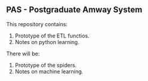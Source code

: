 ## PAS - Postgraduate Amway System

This repository contains:

1. Prototype of the ETL functios.
1. Notes on python learning.

There will be:

1. Prototype of the spiders.
1. Notes on machine learning.
